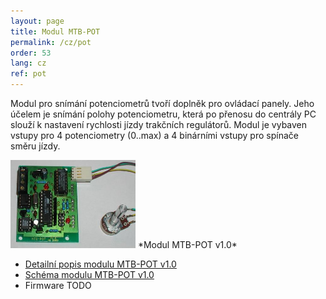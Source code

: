 ```yaml
---
layout: page
title: Modul MTB-POT
permalink: /cz/pot
order: 53
lang: cz
ref: pot
---
```


Modul pro snímání potenciometrů tvoří doplněk pro ovládací panely. Jeho účelem
je snímání polohy potenciometru, která po přenosu do centrály PC slouží
k nastavení rychlosti jízdy trakčních regulátorů. Modul je vybaven vstupy pro 4
potenciometry (0..max) a 4 binárními vstupy pro spínače směru jízdy.

<img src="/assets/img/mtb-pot10.jpg" alt="Modul MTB-POT v1.0" style="max-width: 200px" />
*Modul MTB-POT v1.0*

 * [Detailní popis modulu MTB-POT v1.0](/assets/pdf/mtb-pot10.pdf)
 * [Schéma modulu MTB-POT v1.0](TODO)
 * Firmware TODO
